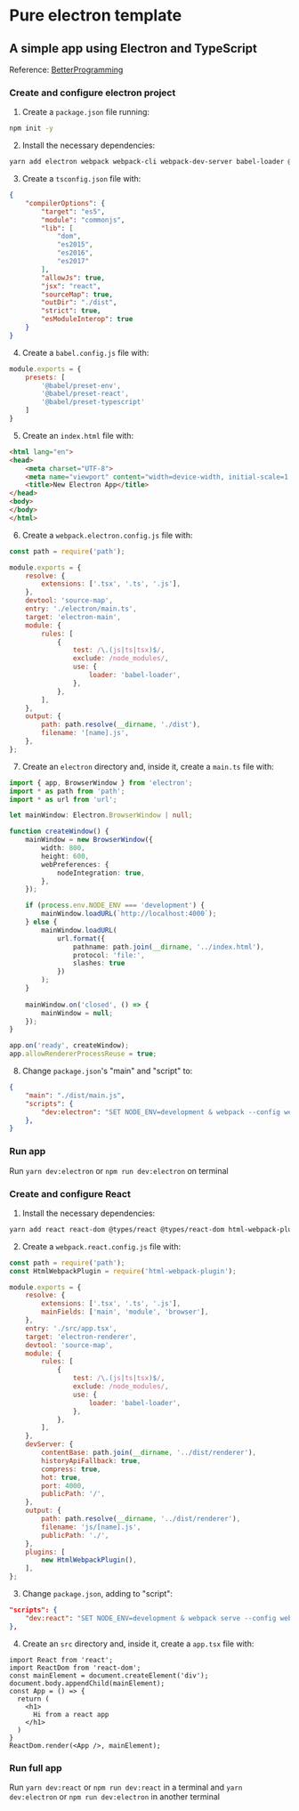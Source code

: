 # Pure electron template
## A simple app using Electron and TypeScript

Reference:
[BetterProgramming](https://medium.com/better-programming/start-a-new-electron-app-with-react-and-typescript-cdd6d9997933)


### Create and configure electron project

1. Create a `package.json` file running:

```sh
npm init -y
```

2. Install the necessary dependencies:

```sh
yarn add electron webpack webpack-cli webpack-dev-server babel-loader @babel/core @babel/preset-env @babel/preset-react @babel/preset-typescript crossenv
```

3. Create a `tsconfig.json` file with:

```json
{
    "compilerOptions": {
        "target": "es5",
        "module": "commonjs",
        "lib": [
            "dom",
            "es2015",
            "es2016",
            "es2017"
        ],
        "allowJs": true,
        "jsx": "react",
        "sourceMap": true,
        "outDir": "./dist",
        "strict": true,
        "esModuleInterop": true
    }
}
```

4. Create a `babel.config.js` file with:

```js
module.exports = {
    presets: [
        '@babel/preset-env',
        '@babel/preset-react',
        '@babel/preset-typescript'
    ]
}
```

5. Create an `index.html` file with:

```html
<html lang="en">
<head>
    <meta charset="UTF-8">
    <meta name="viewport" content="width=device-width, initial-scale=1.0">
    <title>New Electron App</title>
</head>
<body>
</body>
</html>
```

6. Create a `webpack.electron.config.js` file with:

```js
const path = require('path');

module.exports = {
    resolve: {
        extensions: ['.tsx', '.ts', '.js'],
    },
    devtool: 'source-map',
    entry: './electron/main.ts',
    target: 'electron-main',
    module: {
        rules: [
            {
                test: /\.(js|ts|tsx)$/,
                exclude: /node_modules/,
                use: {
                    loader: 'babel-loader',
                },
            },
        ],
    },
    output: {
        path: path.resolve(__dirname, './dist'),
        filename: '[name].js',
    },
};
```

7. Create an `electron` directory and, inside it, create a `main.ts` file with:

```ts
import { app, BrowserWindow } from 'electron';
import * as path from 'path';
import * as url from 'url';

let mainWindow: Electron.BrowserWindow | null;

function createWindow() {
    mainWindow = new BrowserWindow({
        width: 800,
        height: 600,
        webPreferences: {
            nodeIntegration: true,
        },
    });

    if (process.env.NODE_ENV === 'development') {
        mainWindow.loadURL(`http://localhost:4000`);
    } else {
        mainWindow.loadURL(
            url.format({
                pathname: path.join(__dirname, '../index.html'),
                protocol: 'file:',
                slashes: true
            })
        );
    }
    
    mainWindow.on('closed', () => {
        mainWindow = null;
    });
}

app.on('ready', createWindow);
app.allowRendererProcessReuse = true;
```

8. Change `package.json`'s "main" and "script" to:
```json
{
    "main": "./dist/main.js",
    "scripts": {
        "dev:electron": "SET NODE_ENV=development & webpack --config webpack.electron.config.js --mode development && electron ."
    },
}
```


### Run app

Run `yarn dev:electron` or `npm run dev:electron` on terminal


### Create and configure React

1. Install the necessary dependencies:

```sh
yarn add react react-dom @types/react @types/react-dom html-webpack-plugin
```

2. Create a `webpack.react.config.js` file with:

```js
const path = require('path');
const HtmlWebpackPlugin = require('html-webpack-plugin');

module.exports = {
    resolve: {
        extensions: ['.tsx', '.ts', '.js'],
        mainFields: ['main', 'module', 'browser'],
    },
    entry: './src/app.tsx',
    target: 'electron-renderer',
    devtool: 'source-map',
    module: {
        rules: [
            {
                test: /\.(js|ts|tsx)$/,
                exclude: /node_modules/,
                use: {
                    loader: 'babel-loader',
                },
            },
        ],
    },
    devServer: {
        contentBase: path.join(__dirname, '../dist/renderer'),
        historyApiFallback: true,
        compress: true,
        hot: true,
        port: 4000,
        publicPath: '/',
    },
    output: {
        path: path.resolve(__dirname, '../dist/renderer'),
        filename: 'js/[name].js',
        publicPath: './',
    },
    plugins: [
        new HtmlWebpackPlugin(),
    ],
};
```

3. Change `package.json`, adding to "script":

```json
"scripts": {
    "dev:react": "SET NODE_ENV=development & webpack serve --config webpack.react.config.js --mode development"
},
```

4. Create an `src` directory and, inside it, create a `app.tsx` file with:
```tsx
import React from 'react';
import ReactDom from 'react-dom';
const mainElement = document.createElement('div');
document.body.appendChild(mainElement);
const App = () => {
  return (
    <h1>
      Hi from a react app
    </h1>
  )
}
ReactDom.render(<App />, mainElement);
```

### Run full app

Run `yarn dev:react` or `npm run dev:react` in a terminal and `yarn dev:electron` or `npm run dev:electron` in another terminal
